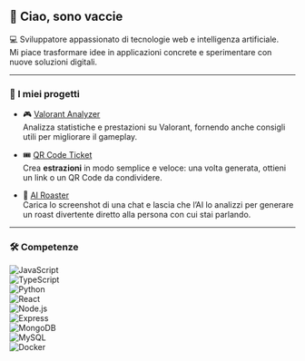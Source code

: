 ## 👋 Ciao, sono vaccie

💻 Sviluppatore appassionato di tecnologie web e intelligenza artificiale.  
Mi piace trasformare idee in applicazioni concrete e sperimentare con nuove soluzioni digitali.  

---

### 🔗 I miei progetti
- 🎮 [Valorant Analyzer](https://valorantanalyzer.vaccie.it/)  
  Analizza statistiche e prestazioni su Valorant, fornendo anche consigli utili per migliorare il gameplay.  

- 🎟️ [QR Code Ticket](https://qrcodeticket.vaccie.it/)  
  Crea **estrazioni** in modo semplice e veloce: una volta generata, ottieni un link o un QR Code da condividere.  

- 🤖 [AI Roaster](https://ai-roaster.vaccie.it/)  
  Carica lo screenshot di una chat e lascia che l’AI lo analizzi per generare un roast divertente diretto alla persona con cui stai parlando.  

---

### 🛠️ Competenze
![JavaScript](https://img.shields.io/badge/JavaScript-F7DF1E?style=for-the-badge&logo=javascript&logoColor=black)  
![TypeScript](https://img.shields.io/badge/TypeScript-3178C6?style=for-the-badge&logo=typescript&logoColor=white)  
![Python](https://img.shields.io/badge/Python-3776AB?style=for-the-badge&logo=python&logoColor=white)  
![React](https://img.shields.io/badge/React-61DAFB?style=for-the-badge&logo=react&logoColor=black)  
![Node.js](https://img.shields.io/badge/Node.js-339933?style=for-the-badge&logo=nodedotjs&logoColor=white)  
![Express](https://img.shields.io/badge/Express-000000?style=for-the-badge&logo=express&logoColor=white)  
![MongoDB](https://img.shields.io/badge/MongoDB-47A248?style=for-the-badge&logo=mongodb&logoColor=white)  
![MySQL](https://img.shields.io/badge/MySQL-4479A1?style=for-the-badge&logo=mysql&logoColor=white)  
![Docker](https://img.shields.io/badge/Docker-2496ED?style=for-the-badge&logo=docker&logoColor=white)  
